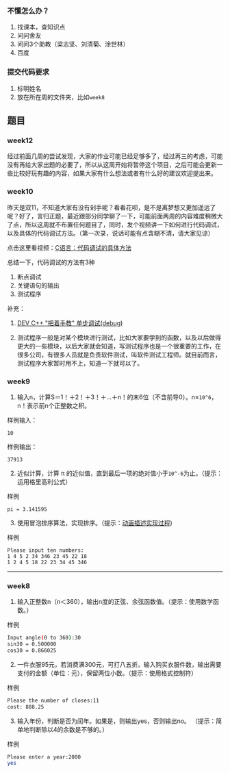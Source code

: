 ### 不懂怎么办？
1. 找课本，查知识点
2. 问问舍友
3. 问问3个助教（梁志坚、刘清菊、涂世林）
4. 百度

### 提交代码要求
1. 标明姓名
2. 放在所在周的文件夹，比如`week8`

## 题目
### week12
经过前面几周的尝试发现，大家的作业可能已经足够多了，经过再三的考虑，可能没有再给大家出题的必要了，所以从这周开始将暂停这个项目，之后可能会更新一些比较好玩有趣的内容，如果大家有什么想法或者有什么好的建议欢迎提出来。

### week10
昨天是双11，不知道大家有没有剁手呢？看看花呗，是不是离梦想又更加遥远了呢？好了，言归正题，最近跟部分同学聊了一下，可能前面两周的内容难度稍微大了点，所以这周就不布置任何题目了，同时，发个视频讲一下如何进行代码调试，以及具体的代码调试方法。（第一次录，说话可能有点含糊不清，请大家见谅）

点击这里看视频：[C语言：代码调试的具体方法](https://www.bilibili.com/video/av16228416/)


总结一下，代码调试的方法有3种
1. 断点调试
2. 关键语句的输出
3. 测试程序

补充：

1. [DEV C++ "把着手教" 单步调试(debug)](http://blog.csdn.net/qq_32209643/article/details/50981181bilibili)

2. 测试程序一般是对某个模块进行测试，比如大家要学到的函数，以及以后做得更大的一些模块，以后大家就会知道，写测试程序也是一个很重要的工作，在很多公司，有很多人员就是负责软件测试，叫软件测试工程师。就目前而言，测试程序大家暂时用不上，知道一下就可以了。

### week9
1. 输入n，计算S＝1！＋2！＋3！＋…＋n！的末6位（不含前导0）。n≤`10^6`，n！表示前n个正整数之积。

样例输入：
```
10
```
样例输出：
```
37913
```

2. 近似计算，计算 π 的近似值，直到最后一项的绝对值小于`10^-6`为止。（提示：运用格里高利公式）

样例

```
pi = 3.141595
```
3. 使用冒泡排序算法，实现排序。（提示：[动画描述实现过程](https://visualgo.net/zh/sorting))

样例

```
Please input ten numbers:
1 4 5 2 34 346 23 45 22 18
1 2 4 5 18 22 23 34 45 346
```
---
### week8
1. 输入正整数n（n＜360），输出n度的正弦、余弦函数值。（提示：使用数学函数。）

样例
```bash
Input angle(0 to 360):30
sin30 = 0.500000
cos30 = 0.866025
```

2. 一件衣服95元，若消费满300元，可打八五折。输入购买衣服件数，输出需要支付的金额（单位：元），保留两位小数。（提示：使用格式控制符）

样例
```bash
Please the number of closes:11
cost: 888.25
```
3. 输入年份，判断是否为闰年。如果是，则输出yes，否则输出no。
（提示：简单地判断除以4的余数是不够的。）

样例
```bash
Please enter a year:2000
yes
```